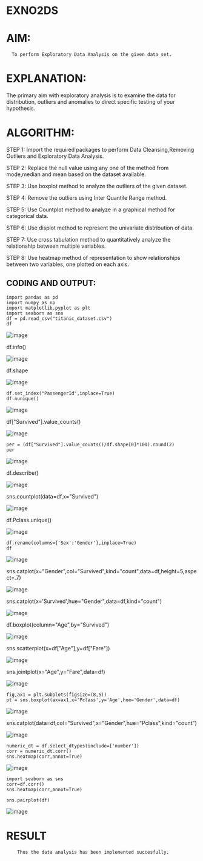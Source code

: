 # EXNO2DS
# AIM:
      To perform Exploratory Data Analysis on the given data set.
      
# EXPLANATION:
  The primary aim with exploratory analysis is to examine the data for distribution, outliers and anomalies to direct specific testing of your hypothesis.
  
# ALGORITHM:
STEP 1: Import the required packages to perform Data Cleansing,Removing Outliers and Exploratory Data Analysis.

STEP 2: Replace the null value using any one of the method from mode,median and mean based on the dataset available.

STEP 3: Use boxplot method to analyze the outliers of the given dataset.

STEP 4: Remove the outliers using Inter Quantile Range method.

STEP 5: Use Countplot method to analyze in a graphical method for categorical data.

STEP 6: Use displot method to represent the univariate distribution of data.

STEP 7: Use cross tabulation method to quantitatively analyze the relationship between multiple variables.

STEP 8: Use heatmap method of representation to show relationships between two variables, one plotted on each axis.

## CODING AND OUTPUT:
```
import pandas as pd
import numpy as np
import matplotlib.pyplot as plt
import seaborn as sns
df = pd.read_csv("titanic_dataset.csv")
df
```
![image](https://github.com/user-attachments/assets/db8bedf0-c11d-4f29-9d1f-622a1ae15b6f)

df.info()

![image](https://github.com/user-attachments/assets/ea7add9d-925b-4b27-b366-28cf2b2334ee)

df.shape

![image](https://github.com/user-attachments/assets/68683296-311e-47bd-ac78-c6eb652aa0ba)

```
df.set_index("PassengerId",inplace=True)
df.nunique()
```

![image](https://github.com/user-attachments/assets/3531679a-d6b4-46a7-82c5-05cef665f524)


df["Survived"].value_counts()

![image](https://github.com/user-attachments/assets/53bd51e4-481f-4173-ad28-16977ca2e3d5)


```
per = (df["Survived"].value_counts()/df.shape[0]*100).round(2)
per
```


![image](https://github.com/user-attachments/assets/c8e6cd2d-4e09-47b2-82c1-895f82f35092)



df.describe()

![image](https://github.com/user-attachments/assets/e7a264bd-c0a5-425f-a81d-a53f9cb9158c)



sns.countplot(data=df,x="Survived")


![image](https://github.com/user-attachments/assets/0058c0a9-8706-4515-bbf0-c9d2a1252317)



df.Pclass.unique()


![image](https://github.com/user-attachments/assets/42d3462d-410f-4c7e-ad56-b69f97bdccc6)



```
df.rename(columns={'Sex':'Gender'},inplace=True)
df
```

![image](https://github.com/user-attachments/assets/828da521-7159-4754-adcc-138d8612af78)



sns.catplot(x="Gender",col="Survived",kind="count",data=df,height=5,aspect=.7)

![image](https://github.com/user-attachments/assets/a4b6f43d-85e9-411a-96d3-c25878d9fb89)



sns.catplot(x='Survived',hue="Gender",data=df,kind="count")

![image](https://github.com/user-attachments/assets/92609802-956c-486e-8f8a-82730a02326e)



df.boxplot(column="Age",by="Survived")


![image](https://github.com/user-attachments/assets/74388083-44c8-4a7d-bdeb-a21fea347e27)


sns.scatterplot(x=df["Age"],y=df["Fare"])


![image](https://github.com/user-attachments/assets/f5b7822a-d468-4bca-8fa2-d8f61eca8316)



sns.jointplot(x="Age",y="Fare",data=df)

![image](https://github.com/user-attachments/assets/fca87a31-f812-4166-b631-342036461b93)



```
fig,ax1 = plt.subplots(figsize=(8,5))
pt = sns.boxplot(ax=ax1,x='Pclass',y='Age',hue='Gender',data=df)

```

![image](https://github.com/user-attachments/assets/94ea0771-5100-42a4-bff2-0565408e2783)


sns.catplot(data=df,col="Survived",x="Gender",hue="Pclass",kind="count")


![image](https://github.com/user-attachments/assets/ed45706e-5efa-422d-862f-2d735e2ce0a0)

```
numeric_dt = df.select_dtypes(include=['number'])
corr = numeric_dt.corr()
sns.heatmap(corr,annot=True)
```

![image](https://github.com/user-attachments/assets/d3fea762-a24a-4e59-960a-4e886f5c8aff)


```
import seaborn as sns
corr=df.corr()
sns.heatmap(corr,annot=True)
```
```
sns.pairplot(df)
```
![image](https://github.com/user-attachments/assets/0f95fc33-f37f-441f-a3ce-c0481bbae6a6)


# RESULT
        Thus the data analysis has been implemented succesfully.
